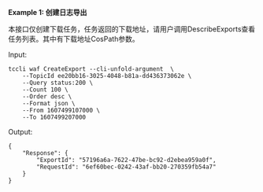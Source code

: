 **Example 1: 创建日志导出**

本接口仅创建下载任务，任务返回的下载地址，请用户调用DescribeExports查看任务列表。其中有下载地址CosPath参数。

Input: 

```
tccli waf CreateExport --cli-unfold-argument  \
    --TopicId ee20bb16-3025-4048-b81a-dd436373062e \
    --Query status:200 \
    --Count 100 \
    --Order desc \
    --Format json \
    --From 1607499107000 \
    --To 1607499207000
```

Output: 
```
{
    "Response": {
        "ExportId": "57196a6a-7622-47be-bc92-d2ebea959a0f",
        "RequestId": "6ef60bec-0242-43af-bb20-270359fb54a7"
    }
}
```

